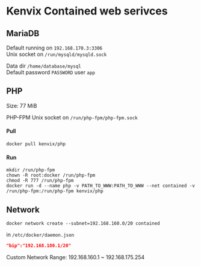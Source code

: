 # Kenvix Contained web serivces

## MariaDB

Default running on `192.168.170.3:3306`   
Unix socket on `/run/mysqld/mysqld.sock`

Data dir `/home/database/mysql`    
Default password `PASSWORD` user `app`

## PHP
Size: 77 MiB

PHP-FPM Unix socket on `/run/php-fpm/php-fpm.sock`

#### Pull

```shell
docker pull kenvix/php
```

#### Run

```shell
mkdir /run/php-fpm
chown -R root:docker /run/php-fpm
chmod -R 777 /run/php-fpm
docker run -d --name php -v PATH_TO_WWW:PATH_TO_WWW --net contained -v /run/php-fpm:/run/php-fpm kenvix/php
```

## Network 

```shell
docker network create --subnet=192.168.160.0/20 contained
```

in `/etc/docker/daemon.json`

```json
"bip":"192.168.180.1/20"
```

Custom Network Range: 192.168.160.1 ~ 192.168.175.254 